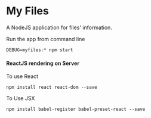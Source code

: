 My Files
===========
 A NodeJS application for files' information.


Run the app from command line

```
DEBUG=myfiles:* npm start
```

#### ReactJS rendering on Server

To use React 

```
npm install react react-dom --save
```

To Use JSX

```
npm install babel-register babel-preset-react --save
```